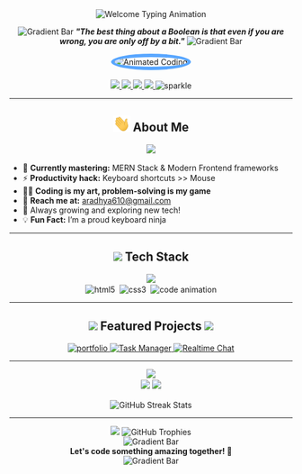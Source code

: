 <!-- BANNER: Animated SVG Typing Effect -->
<div align="center">
  <img src="https://readme-typing-svg.demolab.com?font=Fira+Code&weight=700&pause=1000&color=58A6FF&center=true&vCenter=true&width=600&lines=👋+Hi,+I'm+Aradhya+Srivastava!;🚀+Fullstack+Web+Developer;💻+MERN+Stack+Enthusiast;🎨+Lover+of+Creative+Web+Design" alt="Welcome Typing Animation" />
</div>

<!-- MOTTO with gradient SVG background -->
<p align="center">
  <img src="https://svgshare.com/i/16Ae.svg" width="290" alt="Gradient Bar" />
  <b><i>"The best thing about a Boolean is that even if you are wrong, you are only off by a bit."</i></b>
  <img src="https://svgshare.com/i/16Ae.svg" width="290" alt="Gradient Bar" />
</p>

<!-- Animated Avatar -->
<div align="center">
  <img src="https://media.giphy.com/media/qgQUggAC3Pfv687qPC/giphy.gif" width="225" height="225" style="border-radius: 50%; border: 6px solid #58a6ff;" alt="Animated Coding" />
</div>

<br />

<!-- SOCIAL BADGES and CONTACTS with sparkle effect SVG -->
<div align="center">
  <a href="https://github.com/aradhya-7-7">
    <img src="https://img.shields.io/github/followers/aradhya-7-7?style=social"/>
  </a>
  <a href="https://instagram.com/aradhya.7" target="_blank">
    <img src="https://img.shields.io/badge/Instagram-E4405F?style=flat&logo=instagram&logoColor=white"/>
  </a>
  <a href="mailto:aradhya610@gmail.com">
    <img src="https://img.shields.io/badge/Gmail-D14836?style=flat&logo=gmail&logoColor=white"/>
  </a>
  <a href="https://www.linkedin.com/in/aradhya-srivastava" target="_blank">
    <img src="https://img.shields.io/badge/LinkedIn-0078d4?style=flat&logo=linkedin&logoColor=white"/>
  </a>
  <img src="https://svgshare.com/i/16Du.svg" alt="sparkle" width="18"/>
</div>

---

<!-- ABOUT ME with animated waving hand SVG -->
<h2 align="center">
  <img src="https://raw.githubusercontent.com/ABSphreak/ABSphreak/master/gifs/Hi.gif" width="30px" alt="Waving" />
  About Me
</h2>

<div align="center">
  <img src="https://capsule-render.vercel.app/api?type=rect&color=gradient&height=2"/>
</div>

- 🔭 **Currently mastering:** MERN Stack & Modern Frontend frameworks  
- ⚡ **Productivity hack:** Keyboard shortcuts >> Mouse  
- 🧑‍💻 **Coding is my art, problem-solving is my game**  
- 📨 **Reach me at:** aradhya610@gmail.com  
- 🌱 Always growing and exploring new tech!  
- 💡 **Fun Fact:** I’m a proud keyboard ninja

---

<!-- TECH STACK with interactive icons and bounce animation (GIFs) -->
<h2 align="center">
  <img src="https://media.giphy.com/media/hvRJCLFzcasrR4ia7z/giphy.gif" width="39px"> Tech Stack
</h2>

<p align="center">
  <img src="https://skillicons.dev/icons?i=react,nodejs,express,mongodb,typescript,tailwind,js,html,css,git,linux,firebase,vscode,nextjs&theme=light" />
  <br />
  <img src="https://raw.githubusercontent.com/rahulbanerjee26/githubAboutMeGenerator/main/icons/html5.svg" title="HTML5" alt="html5" width="40" height="40"/>&nbsp;
  <img src="https://raw.githubusercontent.com/rahulbanerjee26/githubAboutMeGenerator/main/icons/css3.svg" title="CSS3" alt="css3" width="40" height="40"/>&nbsp;
  <img src="https://media.giphy.com/media/IdyAQJVN2kVPNUrojM/giphy.gif" width="50" alt="code animation" />
</p>

---

<!-- TOP PROJECTS with svg icons and glow effect emoji -->
<h2 align="center">
  <img src="https://twemoji.maxcdn.com/v/13.0.1/72x72/1f680.png" width="30"/> Featured Projects <img src="https://twemoji.maxcdn.com/v/13.0.1/72x72/2728.png" width="30"/>
</h2>

<p align="center">
  <a href="https://github.com/aradhya-7-7/portfolio" target="_blank">
    <img src="https://img.shields.io/badge/Personal%20Portfolio-Next.js%20%7C%20Tailwind-38B2AC?style=for-the-badge&logo=vercel&logoColor=white" alt="portfolio" />
  </a>
  <a href="https://github.com/aradhya-7-7/task-manager" target="_blank">
    <img src="https://img.shields.io/badge/Task%20Manager-MERN-4EA94B?style=for-the-badge&logo=mongodb&logoColor=white" alt="Task Manager" />
  </a>
  <a href="https://github.com/aradhya-7-7/realtime-chat" target="_blank">
    <img src="https://img.shields.io/badge/RealTime%20Chat-React%20%7C%20Socket.io-20232A?style=for-the-badge&logo=react&logoColor=61DAFB" alt="Realtime Chat" />
  </a>
</p>

---

<!-- GITHUB STATS with animated SVGs and gradient capsule -->
<div align="center">
  <img src="https://capsule-render.vercel.app/api?type=rect&color=gradient&height=2"/>
  <br/>
  <img src="https://github-readme-stats.vercel.app/api?username=aradhya-7-7&show_icons=true&theme=tokyonight&include_all_commits=true&count_private=true" height="180"/>
  <img src="https://github-readme-stats.vercel.app/api/top-langs/?username=aradhya-7-7&layout=compact&langs_count=8&theme=tokyonight" height="180"/>
  <br/><br/>
  <img src="https://github-readme-streak-stats.herokuapp.com/?user=aradhya-7-7&theme=tokyonight" alt="GitHub Streak Stats" />
</div>

---

<!-- GH TROPHIES and call-to-action with gradient effect -->
<div align="center">
  <img src="https://capsule-render.vercel.app/api?type=rect&color=gradient&height=2"/>
  <img src="https://github-profile-trophy.vercel.app/?username=aradhya-7-7&theme=darkhub&no-frame=true&column=7" alt="GitHub Trophies"/>
  <br/>
  <img src="https://svgshare.com/i/16Ae.svg" width="290" alt="Gradient Bar" />
  <br />
  <b>Let's code something amazing together! 🚀</b>
  <br />
  <img src="https://svgshare.com/i/16Ae.svg" width="290" alt="Gradient Bar" />
</div>
